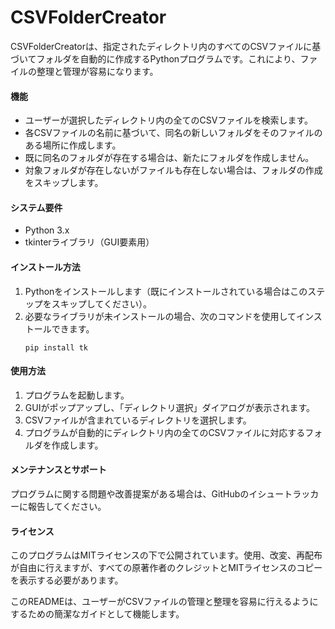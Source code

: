 # CSVFolderCreator
 

CSVFolderCreatorは、指定されたディレクトリ内のすべてのCSVファイルに基づいてフォルダを自動的に作成するPythonプログラムです。これにより、ファイルの整理と管理が容易になります。

#### 機能
- ユーザーが選択したディレクトリ内の全てのCSVファイルを検索します。
- 各CSVファイルの名前に基づいて、同名の新しいフォルダをそのファイルのある場所に作成します。
- 既に同名のフォルダが存在する場合は、新たにフォルダを作成しません。
- 対象フォルダが存在しないがファイルも存在しない場合は、フォルダの作成をスキップします。

#### システム要件
- Python 3.x
- tkinterライブラリ（GUI要素用）

#### インストール方法
1. Pythonをインストールします（既にインストールされている場合はこのステップをスキップしてください）。
2. 必要なライブラリが未インストールの場合、次のコマンドを使用してインストールできます。
   ```
   pip install tk
   ```

#### 使用方法
1. プログラムを起動します。
2. GUIがポップアップし、「ディレクトリ選択」ダイアログが表示されます。
3. CSVファイルが含まれているディレクトリを選択します。
4. プログラムが自動的にディレクトリ内の全てのCSVファイルに対応するフォルダを作成します。

#### メンテナンスとサポート
プログラムに関する問題や改善提案がある場合は、GitHubのイシュートラッカーに報告してください。

#### ライセンス
このプログラムはMITライセンスの下で公開されています。使用、改変、再配布が自由に行えますが、すべての原著作者のクレジットとMITライセンスのコピーを表示する必要があります。

このREADMEは、ユーザーがCSVファイルの管理と整理を容易に行えるようにするための簡潔なガイドとして機能します。
